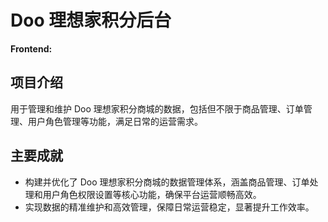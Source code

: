 # Doo 理想家积分后台

**Frontend:**
[<Badge type="tip" text="Vue" />](https://vuejs.org)
[<Badge type="tip" text="Vuex" />](https://vuex.vuejs.org)
[<Badge type="tip" text="ECharts" />](https://vue-echarts.dev)
[<Badge type="tip" text="Element UI" />](https://element-plus.org)

## 项目介绍

用于管理和维护 Doo 理想家积分商城的数据，包括但不限于商品管理、订单管理、用户角色管理等功能，满足日常的运营需求。

## 主要成就

- 构建并优化了 Doo 理想家积分商城的数据管理体系，涵盖商品管理、订单处理和用户角色权限设置等核心功能，确保平台运营顺畅高效。
- 实现数据的精准维护和高效管理，保障日常运营稳定，显著提升工作效率。
